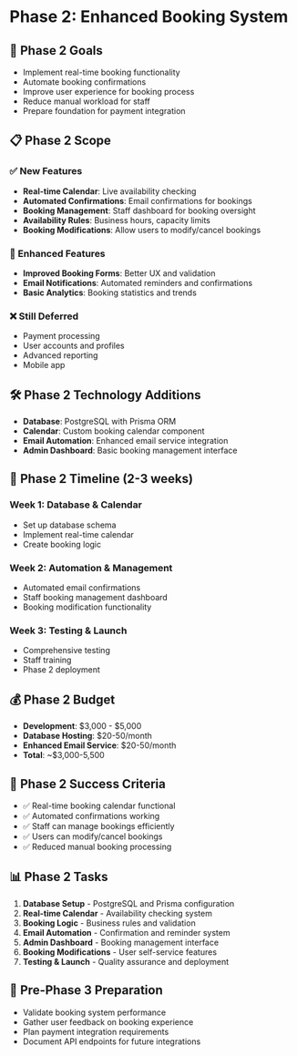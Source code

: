# Phase 2: Enhanced Booking System

## 🎯 Phase 2 Goals
- Implement real-time booking functionality
- Automate booking confirmations
- Improve user experience for booking process
- Reduce manual workload for staff
- Prepare foundation for payment integration

## 📋 Phase 2 Scope

### ✅ New Features
- **Real-time Calendar**: Live availability checking
- **Automated Confirmations**: Email confirmations for bookings
- **Booking Management**: Staff dashboard for booking oversight
- **Availability Rules**: Business hours, capacity limits
- **Booking Modifications**: Allow users to modify/cancel bookings

### 🔄 Enhanced Features
- **Improved Booking Forms**: Better UX and validation
- **Email Notifications**: Automated reminders and confirmations
- **Basic Analytics**: Booking statistics and trends

### ❌ Still Deferred
- Payment processing
- User accounts and profiles
- Advanced reporting
- Mobile app

## 🛠️ Phase 2 Technology Additions
- **Database**: PostgreSQL with Prisma ORM
- **Calendar**: Custom booking calendar component
- **Email Automation**: Enhanced email service integration
- **Admin Dashboard**: Basic booking management interface

## 📅 Phase 2 Timeline (2-3 weeks)

### Week 1: Database & Calendar
- Set up database schema
- Implement real-time calendar
- Create booking logic

### Week 2: Automation & Management
- Automated email confirmations
- Staff booking management dashboard
- Booking modification functionality

### Week 3: Testing & Launch
- Comprehensive testing
- Staff training
- Phase 2 deployment

## 💰 Phase 2 Budget
- **Development**: $3,000 - $5,000
- **Database Hosting**: $20-50/month
- **Enhanced Email Service**: $20-50/month
- **Total**: ~$3,000-5,500

## 🎯 Phase 2 Success Criteria
- ✅ Real-time booking calendar functional
- ✅ Automated confirmations working
- ✅ Staff can manage bookings efficiently
- ✅ Users can modify/cancel bookings
- ✅ Reduced manual booking processing

## 📊 Phase 2 Tasks
1. **Database Setup** - PostgreSQL and Prisma configuration
2. **Real-time Calendar** - Availability checking system
3. **Booking Logic** - Business rules and validation
4. **Email Automation** - Confirmation and reminder system
5. **Admin Dashboard** - Booking management interface
6. **Booking Modifications** - User self-service features
7. **Testing & Launch** - Quality assurance and deployment

## 🔄 Pre-Phase 3 Preparation
- Validate booking system performance
- Gather user feedback on booking experience
- Plan payment integration requirements
- Document API endpoints for future integrations